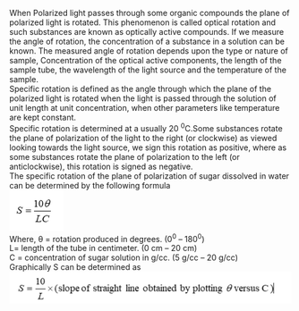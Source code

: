 When Polarized light passes through some organic compounds the plane of polarized light is rotated. This phenomenon is called optical rotation and such substances are known as optically active compounds. If we measure the angle of rotation, the concentration of a substance in a solution can be known. The measured angle of rotation depends upon the type or nature of sample, Concentration of the optical active components, the length of the sample tube, the wavelength of the light source and the temperature of the sample. <br>
Specific rotation is defined as the angle through which the plane of the polarized light is rotated when the light is passed through the solution of unit length at unit concentration, when other parameters like temperature are kept constant. <br>
Specific rotation is determined at a usually 20 <sup>0</sup>C.Some substances rotate the plane of polarization of the light to the right (or clockwise) as viewed looking towards the light source, we sign this rotation as positive, where as some substances rotate the plane of polarization to the left (or anticlockwise), this rotation is signed as negative. <br>
The specific rotation of the plane of polarization of sugar dissolved in water can be determined by the following formula<br>
<img src="images/fig7.PNG"><br>
Where,    θ = rotation produced in degrees. (0<sup>0</sup> – 180<sup>0</sup>)<br>
                L= length of the tube in centimeter. (0 cm – 20 cm)<br>
                C = concentration of sugar solution in g/cc. (5 g/cc – 20 g/cc)<br>
   Graphically S can be determined as<br>
   <img src="images/fig7a.PNG"><br>

